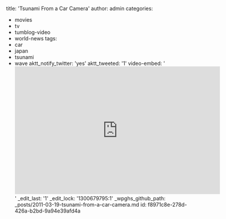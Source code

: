 title: 'Tsunami From a Car Camera'
author: admin
categories:
  - movies
  - tv
  - tumblog-video
  - world-news
tags:
  - car
  - japan
  - tsunami
  - wave
aktt_notify_twitter: 'yes'
aktt_tweeted: '1'
video-embed: '<iframe title="YouTube video player" width="560" height="349" src="http://www.youtube.com/embed/Z7IL37t7Wjg?rel=0" frameborder="0" allowfullscreen></iframe>'
_edit_last: '1'
_edit_lock: '1300679795:1'
_wpghs_github_path: _posts/2011-03-19-tsunami-from-a-car-camera.md
id: f8971c8e-278d-426a-b2bd-9a94e39afd4a
